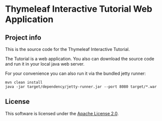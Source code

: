 Thymeleaf Interactive Tutorial Web Application
==============================================

Project info
------------

This is the source code for the Thymeleaf Interactive Tutorial.

The Tutorial is a web application. You also can download the source code and run it in your local java web server.

For your convenience you can also run it via the bundled jetty runner:

```commandline
mvn clean install
java -jar target/dependency/jetty-runner.jar --port 8080 target/*.war
```


License
-------

This software is licensed under the [Apache License 2.0](http://www.apache.org/licenses/LICENSE-2.0.html).

